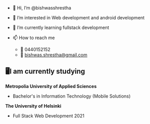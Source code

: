 
- 👋 Hi, I’m @bishwasshrestha
- 👀 I’m interested in Web development and android development  
- 🌱 I’m currently learning fullstack development 

- 📫 How to reach me 
  - 📱  0440152152
  - 📧 bishwas.shrestha@gmail.com

## 🖥I am currently studying

**Metropolia University of Applied Sciences**
* Bachelor's in Information Technology (Mobile Solutions)

**The University of Helsinki**
* Full Stack Web Development 2021




<!---
bishwasshrestha/bishwasshrestha is a ✨ special ✨ repository because its `README.md` (this file) appears on your GitHub profile.
You can click the Preview link to take a look at your changes.
--->

